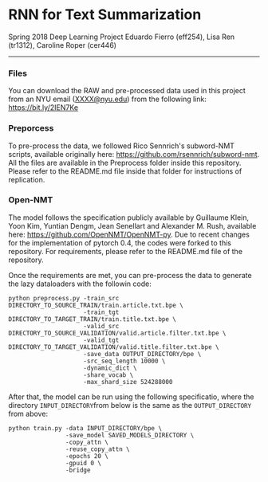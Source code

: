 # RNN for Text Summarization
Spring 2018 Deep Learning Project
Eduardo Fierro (eff254), Lisa Ren (tr1312), Caroline Roper (cer446)

---

### Files

You can download the RAW and pre-processed data used in this project from an NYU email (XXXX@nyu.edu) from the following link: https://bit.ly/2IEN7Ke

### Preporcess

To pre-process the data, we followed Rico Sennrich's subword-NMT scripts, available originally here: https://github.com/rsennrich/subword-nmt. All the files are available in the Preprocess folder inside this repository. Please refer to the README.md file inside that folder for instructions of replication. 

### Open-NMT

The model follows the specification publicly available by Guillaume Klein, Yoon Kim, Yuntian Dengm, Jean Senellart and Alexander M. Rush, available here: https://github.com/OpenNMT/OpenNMT-py. Due to recent changes for the implementation of pytorch 0.4, the codes were forked to this repository. For requirements, please refer to the README.md file of the repository. 

Once the requirements are met, you can pre-process the data to generate the lazy dataloaders with the followin code: 

```shell
python preprocess.py -train_src DIRECTORY_TO_SOURCE_TRAIN/train.article.txt.bpe \
                     -train_tgt DIRECTORY_TO_TARGET_TRAIN/train.title.txt.bpe \
                     -valid_src DIRECTORY_TO_SOURCE_VALIDATION/valid.article.filter.txt.bpe \
                     -valid_tgt DIRECTORY_TO_TARGET_VALIDATION/valid.title.filter.txt.bpe \
                     -save_data OUTPUT_DIRECTORY/bpe \
                     -src_seq_length 10000 \
                     -dynamic_dict \
                     -share_vocab \
                     -max_shard_size 524288000                                               
```

After that, the model can be run using the following specificatio, where the directory ```INPUT_DIRECTORY```from below is the same as the ```OUTPUT_DIRECTORY``` from above: 

```shell
python train.py -data INPUT_DIRECTORY/bpe \
                -save_model SAVED_MODELS_DIRECTORY \
                -copy_attn \
                -reuse_copy_attn \
                -epochs 20 \
                -gpuid 0 \
                -bridge

```


